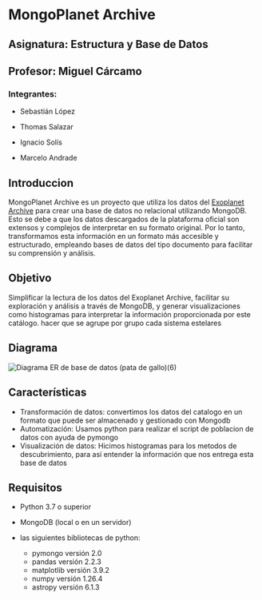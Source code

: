 # MongoPlanet Archive

## Asignatura: Estructura y Base de Datos
## Profesor: Miguel Cárcamo

### Integrantes:
- Sebastián López

- Thomas Salazar

- Ignacio Solís

- Marcelo Andrade

## Introduccion

MongoPlanet Archive es un proyecto que utiliza los datos del [Exoplanet Archive](https://exoplanetarchive.ipac.caltech.edu) para crear una base de datos no relacional utilizando MongoDB. Esto se debe a que los datos descargados de la plataforma oficial son extensos y complejos de interpretar en su formato original. Por lo tanto, transformamos esta información en un formato más accesible y estructurado, empleando bases de datos del tipo documento para facilitar su comprensión y análisis.

## Objetivo

Simplificar la lectura de los datos del Exoplanet Archive, facilitar su exploración y análisis a través de MongoDB, y generar visualizaciones como histogramas para interpretar la información proporcionada por este catálogo. hacer que se agrupe por grupo cada sistema estelares 

## Diagrama

![Diagrama ER de base de datos (pata de gallo)(6)](https://github.com/user-attachments/assets/d3299766-f015-4d05-8151-bfda7a042c2d)



## Características

- Transformación de datos: convertimos los datos del catalogo en un formato que puede ser almacenado y gestionado con Mongodb
- Automatización: Usamos python para realizar el script de poblacion de datos con ayuda de pymongo
- Visualización de datos: Hicimos histogramas para los metodos de descubrimiento, para así entender la información que nos entrega esta base de datos

## Requisitos

- Python 3.7 o superior
- MongoDB (local o en un servidor)

- las siguientes bibliotecas de python:
  - pymongo versión 2.0
  - pandas versión 2.2.3
  - matplotlib versión 3.9.2
  - numpy versión 1.26.4
  - astropy versión 6.1.3

